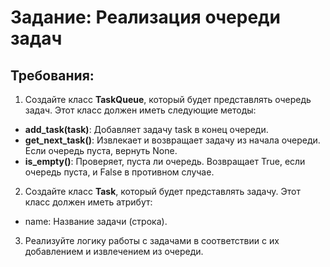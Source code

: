 # Задание: Реализация очереди задач

## Требования:

1. Создайте класс **TaskQueue**, который будет представлять очередь задач. Этот класс должен иметь следующие методы:
- **add_task(task)**: Добавляет задачу task в конец очереди.
- **get_next_task()**: Извлекает и возвращает задачу из начала очереди. Если очередь пуста, вернуть None.
- **is_empty()**: Проверяет, пуста ли очередь. Возвращает True, если очередь пуста, и False в противном случае.
2. Создайте класс **Task**, который будет представлять задачу. Этот класс должен иметь атрибут:
- name: Название задачи (строка).
3. Реализуйте логику работы с задачами в соответствии с их добавлением и извлечением из очереди.